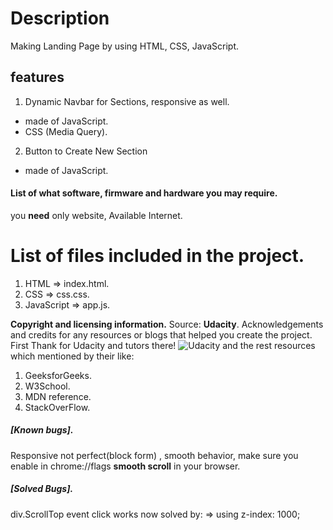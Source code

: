 Description
=======
Making Landing Page by using HTML, CSS, JavaScript.

features
------------
1. Dynamic Navbar for Sections, responsive as well.
  * made of JavaScript.
  * CSS (Media Query).
2. Button to Create New Section
  * made of JavaScript.

#### List of what software, firmware and hardware you may require.
you **need** only website, Available Internet.

List of files included in the project.
=======
  1. HTML => index.html.
  2. CSS => css.css.
  3. JavaScript => app.js.

**Copyright and licensing information.**
  Source: **Udacity**.
Acknowledgements and credits for any resources or blogs that helped you create the project.
  First Thank for Udacity and tutors there!
  ![Udacity](https://img.shields.io/badge/Udacity-grey?style=for-the-badge&logo=udacity&logoColor=15B8E6)
  and the rest resources which mentioned by their like:
  1. GeeksforGeeks.
  2. W3School.
  3. MDN reference.
  4. StackOverFlow.

##### [Known bugs].
Responsive not perfect(block form) , smooth behavior, make sure you enable in chrome://flags **smooth scroll** in your browser.
  
##### [Solved Bugs].
 div.ScrollTop event click works now solved by: => using z-index: 1000;
